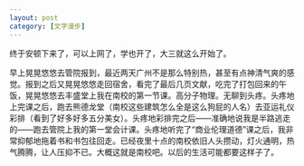 ```yaml
---
layout: post
category: [文字漫步]
---
```


终于安顿下来了，可以上网了，学也开了，大三就这么开始了。

早上晃晃悠悠去管院报到，最近两天广州不是那么特别热，甚至有点神清气爽的感觉。报到之后又晃晃悠悠走回宿舍，看完了最后几页文献，吃完了打包回来的午饭，晃晃悠悠去丰盛堂上我在南校的第一节课。高分子物理。无聊到头疼。头疼地上完课之后，跑去熊德龙堂（南校这些建筑怎么全是这么狗屁的人名）去亚运礼仪彩排（看到了好多好多五分美女）。头疼地彩排完之后——准确地说我是半路逃走的——跑去管院上我的第一堂会计课。头疼地听完了“商业伦理道德”课之后，我非常抑郁地拖着书和书包往回走。已经夜里十点的南校依旧人头攒动，灯火通明，热气腾腾，让人压抑不已。大概这就是南校吧。以后的生活可能都要这样子了。